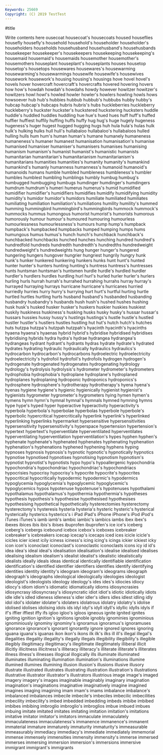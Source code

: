 ```yaml
---
Keywords: 25669
Copyright: (C) 2019 TestTest
---
```


#title

Write contents here
ousecoat housecoat's housecoats housed houseflies housefly housefly's household
household's householder householder's householders households househusband househusband's househusbands housekeeper housekeeper's
housekeepers housekeeping housekeeping's housemaid housemaid's housemaids housemother housemother's housemothers houseplant
houseplant's houseplants houses housetop housetop's housetops housewares housewares's housewarming housewarming's
housewarmings housewife housewife's housewives housework housework's housing housing's housings hove
hovel hovel's hovels hover hovercraft hovercraft's hovercrafts hovered hovering hovers
how how's howdah howdah's howdahs howdy however howitzer howitzer's howitzers
howl howl's howled howler howler's howlers howling howls hows howsoever
hub hub's hubbies hubbub hubbub's hubbubs hubby hubby's hubcap hubcap's
hubcaps hubris hubris's hubs huckleberries huckleberry huckleberry's huckster huckster's huckstered
huckstering hucksters huddle huddle's huddled huddles huddling hue hue's hued
hues huff huff's huffed huffier huffiest huffily huffing huffs huffy
hug hug's huge hugely hugeness hugeness's huger hugest hugged hugging
hugs huh hula hula's hulas hulk hulk's hulking hulks hull
hull's hullabaloo hullabaloo's hullabaloos hulled hulling hulls hum hum's human
human's humane humanely humaneness humaneness's humaner humanest humanisation humanisation's humanise
humanised humaniser humaniser's humanisers humanises humanising humanism humanism's humanist humanist's
humanistic humanists humanitarian humanitarian's humanitarianism humanitarianism's humanitarians humanities humanities's humanity
humanity's humankind humankind's humanly humanness humanness's humanoid humanoid's humanoids humans
humble humbled humbleness humbleness's humbler humbles humblest humbling humblings humbly
humbug humbug's humbugged humbugging humbugs humdinger humdinger's humdingers humdrum humdrum's
humeri humerus humerus's humid humidified humidifier humidifier's humidifiers humidifies humidify
humidifying humidity humidity's humidor humidor's humidors humiliate humiliated humiliates humiliating
humiliation humiliation's humiliations humility humility's hummed humming hummingbird hummingbird's hummingbirds
hummock hummock's hummocks hummus humongous humorist humorist's humorists humorous humorously
humour humour's humoured humouring humourless humourlessness humourlessness's humours hump hump's
humpback humpback's humpbacked humpbacks humped humping humps hums humungous humus
humus's hunch hunch's hunchback hunchback's hunchbacked hunchbacks hunched hunches hunching
hundred hundred's hundredfold hundreds hundredth hundredth's hundredths hundredweight hundredweight's hundredweights
hung hunger hunger's hungered hungering hungers hungover hungrier hungriest hungrily
hungry hunk hunk's hunker hunkered hunkering hunkers hunks hunt hunt's
hunted hunter hunter's hunters hunting hunting's huntress huntress's huntresses hunts
huntsman huntsman's huntsmen hurdle hurdle's hurdled hurdler hurdler's hurdlers hurdles
hurdling hurl hurl's hurled hurler hurler's hurlers hurling hurls hurrah
hurrah's hurrahed hurrahing hurrahs hurray hurray's hurrayed hurraying hurrays hurricane
hurricane's hurricanes hurried hurriedly hurries hurry hurry's hurrying hurt hurt's
hurtful hurting hurtle hurtled hurtles hurtling hurts husband husband's husbanded
husbanding husbandry husbandry's husbands hush hush's hushed hushes hushing husk
husk's husked husker husker's huskers huskier huskies huskiest huskily huskiness
huskiness's husking husks husky husky's hussar hussar's hussars hussies hussy
hussy's hustings hustings's hustle hustle's hustled hustler hustler's hustlers hustles
hustling hut hut's hutch hutch's hutches huts hutzpa hutzpa's hutzpah
hutzpah's hyacinth hyacinth's hyacinths hyaena hyaena's hyaenas hybrid hybrid's hybridise
hybridised hybridises hybridising hybrids hydra hydra's hydrae hydrangea hydrangea's hydrangeas
hydrant hydrant's hydrants hydras hydrate hydrate's hydrated hydrates hydrating hydraulic
hydraulically hydraulics hydraulics's hydrocarbon hydrocarbon's hydrocarbons hydroelectric hydroelectricity hydroelectricity's hydrofoil
hydrofoil's hydrofoils hydrogen hydrogen's hydrogenate hydrogenated hydrogenates hydrogenating hydrology hydrology's
hydrolysis hydrolysis's hydrometer hydrometer's hydrometers hydrophobia hydrophobia's hydroplane hydroplane's hydroplaned
hydroplanes hydroplaning hydroponic hydroponics hydroponics's hydrosphere hydrosphere's hydrotherapy hydrotherapy's hyena
hyena's hyenas hygiene hygiene's hygienic hygienically hygienist hygienist's hygienists hygrometer
hygrometer's hygrometers hying hymen hymen's hymens hymn hymn's hymnal hymnal's
hymnals hymned hymning hymns hype hype's hyped hyper hyperactive hyperactivity
hyperactivity's hyperbola hyperbola's hyperbolae hyperbolas hyperbole hyperbole's hyperbolic hypercritical hypercritically
hyperlink hyperlink's hyperlinked hyperlinking hyperlinks hypermarket hypersensitive hypersensitivities hypersensitivity hypersensitivity's
hyperspace hypertension hypertension's hypertext hypertext's hyperventilate hyperventilated hyperventilates hyperventilating hyperventilation
hyperventilation's hypes hyphen hyphen's hyphenate hyphenate's hyphenated hyphenates hyphenating hyphenation
hyphenation's hyphenations hyphened hyphening hyphens hyping hypnoses hypnosis hypnosis's hypnotic
hypnotic's hypnotically hypnotics hypnotise hypnotised hypnotises hypnotising hypnotism hypnotism's hypnotist
hypnotist's hypnotists hypo hypo's hypoallergenic hypochondria hypochondria's hypochondriac hypochondriac's hypochondriacs
hypocrisies hypocrisy hypocrisy's hypocrite hypocrite's hypocrites hypocritical hypocritically hypodermic hypodermic's
hypodermics hypoglycemia hypoglycemia's hypoglycemic hypoglycemic's hypoglycemics hypos hypotenuse hypotenuse's hypotenuses
hypothalami hypothalamus hypothalamus's hypothermia hypothermia's hypotheses hypothesis hypothesis's hypothesise hypothesised
hypothesises hypothesising hypothetical hypothetically hysterectomies hysterectomy hysterectomy's hysteresis hysteria hysteria's
hysteric hysteric's hysterical hysterically hysterics hysterics's i iPad iPad's iPhone
iPhone's iPod iPod's iTunes iTunes's iamb iamb's iambic iambic's iambics
iambs ibex ibex's ibexes ibices ibis ibis's ibises ibuprofen ibuprofen's
ice ice's iceberg iceberg's icebergs icebound icebox icebox's iceboxes icebreaker
icebreaker's icebreakers icecap icecap's icecaps iced ices icicle icicle's icicles
icier iciest icily iciness iciness's icing icing's icings ickier ickiest
icky icon icon's iconoclast iconoclast's iconoclastic iconoclasts icons icy id
id's idea idea's ideal ideal's idealisation idealisation's idealise idealised idealises
idealising idealism idealism's idealist idealist's idealistic idealistically idealists ideally ideals
ideas identical identically identifiable identification identification's identified identifier identifiers identifies
identify identifying identities identity identity's ideogram ideogram's ideograms ideograph ideograph's
ideographs ideological ideologically ideologies ideologist ideologist's ideologists ideology ideology's ides
ides's idiocies idiocy idiocy's idiom idiom's idiomatic idiomatically idioms idiosyncrasies
idiosyncrasy idiosyncrasy's idiosyncratic idiot idiot's idiotic idiotically idiots idle idle's
idled idleness idleness's idler idler's idlers idles idlest idling idly
idol idol's idolater idolater's idolaters idolatrous idolatry idolatry's idolise idolised
idolises idolising idols ids idyl idyl's idyll idyll's idyllic idylls
idyls if if's iffier iffiest iffy ifs igloo igloo's igloos
igneous ignite ignited ignites igniting ignition ignition's ignitions ignoble ignobly
ignominies ignominious ignominiously ignominy ignominy's ignoramus ignoramus's ignoramuses ignorance ignorance's
ignorant ignorantly ignore ignored ignores ignoring iguana iguana's iguanas ikon
ikon's ikons ilk ilk's ilks ill ill's illegal illegal's illegalities
illegality illegality's illegally illegals illegibility illegibility's illegible illegibly illegitimacy illegitimacy's
illegitimate illegitimately illiberal illicit illicitly illicitness illicitness's illiteracy illiteracy's illiterate
illiterate's illiterates illness illness's illnesses illogical illogically ills illuminate illuminated
illuminates illuminating illumination illumination's illuminations illumine illumined illumines illumining illusion
illusion's illusions illusive illusory illustrate illustrated illustrates illustrating illustration illustration's
illustrations illustrative illustrator illustrator's illustrators illustrious image image's imaged imagery
imagery's images imaginable imaginably imaginary imagination imagination's imaginations imaginative imaginatively
imagine imagined imagines imaging imagining imam imam's imams imbalance imbalance's
imbalanced imbalances imbecile imbecile's imbeciles imbecilic imbecilities imbecility imbecility's imbed
imbedded imbedding imbeds imbibe imbibed imbibes imbibing imbroglio imbroglio's imbroglios
imbue imbued imbues imbuing imitate imitated imitates imitating imitation imitation's
imitations imitative imitator imitator's imitators immaculate immaculately immaculateness immaculateness's immanence
immanence's immanent immaterial immature immaturely immaturity immaturity's immeasurable immeasurably immediacy
immediacy's immediate immediately immemorial immense immensely immensities immensity immensity's immerse
immersed immerses immersing immersion immersion's immersions immersive immigrant immigrant's immigrants
